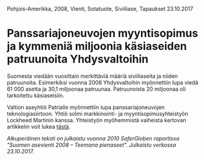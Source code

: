 Pohjois-Amerikka, 2008, Vienti, Sotatuote, Siviiliase, Tapaukset
23.10.2017


# Panssariajoneuvojen myyntisopimus ja kymmeniä miljoonia käsiaseiden patruunoita Yhdysvaltoihin

Suomesta viedään vuosittain merkittäviä määriä siviiliaseita ja niiden patruunoita. Esimerkiksi vuonna 2008 Yhdysvaltoihin myönnettiin lupa viedä 61 000 asetta ja 30,1 miljoonaa patruunaa. Patruunoista 20 miljoonaa oli tarkoitettu käsiaseisiin.

Valtion aseyhtiö Patrialle myönnettiin lupa panssariajoneuvojen teknologiasiirtoon. Yhtiö solmi markkinointi- ja myyntisopimusyhteistyön Lockheed Martinin kanssa. Yhteistyön myöhemmistä vaiheista kertovan artikkelin voit lukea [tästä](/articles/13).

*Alkuperäinen teksti on julkaistu vuonna 2010 SaferGloben raportissa "Suomen asevienti 2008 – Teemana pienaseet".
Julkaistu verkossa 23.10.2017.*